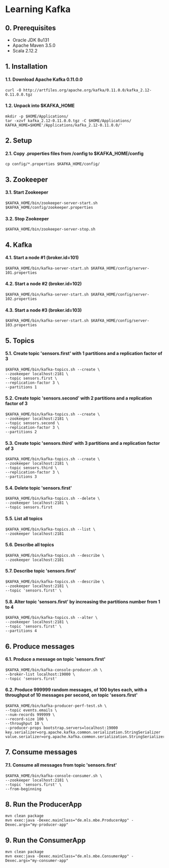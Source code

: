 # Learning Kafka
## 0. Prerequisites
- Oracle JDK 8u131
- Apache Maven 3.5.0
- Scala 2.12.2
## 1. Installation
#### 1.1. Download Apache Kafka 0.11.0.0
```shell
curl -O http://artfiles.org/apache.org/kafka/0.11.0.0/kafka_2.12-0.11.0.0.tgz
```
#### 1.2. Unpack into $KAFKA\_HOME
```shell
mkdir -p $HOME/Applications/
tar -xzvf kafka_2.12-0.11.0.0.tgz -C $HOME/Applications/
KAFKA_HOME=$HOME'/Applications/kafka_2.12-0.11.0.0/'
```
## 2. Setup
#### 2.1. Copy .properties files from /config to $KAFKA\_HOME/config
```shell
cp config/*.properties $KAFKA_HOME/config/
```
## 3. Zookeeper
#### 3.1. Start Zookeeper
```shell
$KAFKA_HOME/bin/zookeeper-server-start.sh $KAFKA_HOME/config/zookeeper.properties
```
#### 3.2. Stop Zookeeper
```shell
$KAFKA_HOME/bin/zookeeper-server-stop.sh
```
## 4. Kafka
#### 4.1. Start a node #1 (broker.id=101)
```shell
$KAFKA_HOME/bin/kafka-server-start.sh $KAFKA_HOME/config/server-101.properties
```
#### 4.2. Start a node #2 (broker.id=102)
```shell
$KAFKA_HOME/bin/kafka-server-start.sh $KAFKA_HOME/config/server-102.properties
```
#### 4.3. Start a node #3 (broker.id=103)
```shell
$KAFKA_HOME/bin/kafka-server-start.sh $KAFKA_HOME/config/server-103.properties
```
## 5. Topics
#### 5.1. Create topic 'sensors.first' with 1 partitions and a replication factor of 3
```shell
$KAFKA_HOME/bin/kafka-topics.sh --create \
--zookeeper localhost:2181 \
--topic sensors.first \
--replication-factor 3 \
--partitions 1
```
#### 5.2. Create topic 'sensors.second' with 2 partitions and a replication factor of 3
```shell
$KAFKA_HOME/bin/kafka-topics.sh --create \
--zookeeper localhost:2181 \
--topic sensors.second \
--replication-factor 3 \
--partitions 2
```
#### 5.3. Create topic 'sensors.third' with 3 partitions and a replication factor of 3
```shell
$KAFKA_HOME/bin/kafka-topics.sh --create \
--zookeeper localhost:2181 \
--topic sensors.third \
--replication-factor 3 \
--partitions 3
```
#### 5.4. Delete topic 'sensors.first'
```shell
$KAFKA_HOME/bin/kafka-topics.sh --delete \
--zookeeper localhost:2181 \
--topic sensors.first
```
#### 5.5. List all topics
```shell
$KAFKA_HOME/bin/kafka-topics.sh --list \
--zookeeper localhost:2181
```
#### 5.6. Describe all topics
```shell
$KAFKA_HOME/bin/kafka-topics.sh --describe \
--zookeeper localhost:2181 
```
#### 5.7. Describe topic 'sensors.first'
```shell
$KAFKA_HOME/bin/kafka-topics.sh --describe \
--zookeeper localhost:2181 \
--topic 'sensors.first' \
```
#### 5.8. Alter topic 'sensors.first' by increasing the partitions number from 1 to 4
```shell
$KAFKA_HOME/bin/kafka-topics.sh --alter \
--zookeeper localhost:2181 \
--topic 'sensors.first' \
--partitions 4
```
## 6. Produce messages
#### 6.1. Produce a message on topic 'sensors.first'
```shell
$KAFKA_HOME/bin/kafka-console-producer.sh \
--broker-list localhost:19000 \
--topic 'sensors.first'
```
#### 6.2. Produce 999999 random messages, of 100 bytes each, with a throughput of 10 messages per second, on topic 'sesors.first'
```shell
$KAFKA_HOME/bin/kafka-producer-perf-test.sh \
--topic events.emails \
--num-records 999999 \
--record-size 100 \
--throughput 10 \
--producer-props bootstrap.servers=localhost:19000 key.serializer=org.apache.kafka.common.serialization.StringSerializer value.serializer=org.apache.kafka.common.serialization.StringSerializer
```
## 7. Consume messages
#### 7.1. Consume all messages from topic 'sensors.first'
```shell
$KAFKA_HOME/bin/kafka-console-consumer.sh \
--zookeeper localhost:2181 \
--topic 'sensors.first' \
--from-beginning
```
## 8. Run the ProducerApp
```shell
mvn clean package
mvn exec:java -Dexec.mainClass="de.mls.mbe.ProducerApp" -Dexec.args="my-producer-app"
```
## 9. Run the ConsumerApp
```shell
mvn clean package
mvn exec:java -Dexec.mainClass="de.mls.mbe.ConsumerApp" -Dexec.args="my-consumer-app"
```
